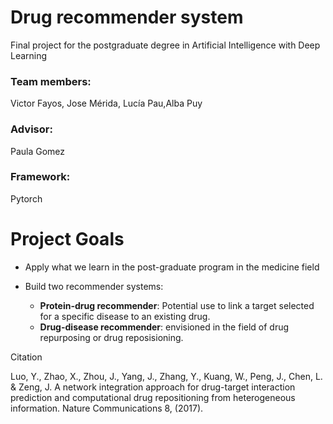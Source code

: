 # Drug recommender system 
Final project for the postgraduate degree in Artificial Intelligence with Deep Learning


### Team members:
Victor Fayos, Jose Mérida, Lucía Pau,Alba Puy
### Advisor:
Paula Gomez

### Framework:
Pytorch

# Project Goals

* Apply what we learn in the post-graduate program in the medicine field
* Build two recommender systems:

  *   **Protein-drug recommender**: Potential use to link a target selected for a specific disease to an existing drug.
  *   **Drug-disease recommender**: envisioned in the field of drug repurposing or drug reposisioning.


  
  






Citation

Luo, Y., Zhao, X., Zhou, J., Yang, J., Zhang, Y., Kuang, W., Peng, J., Chen, L. & Zeng, J. A network integration approach for drug-target interaction prediction and computational drug repositioning from heterogeneous information. Nature Communications 8, (2017).
